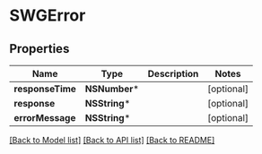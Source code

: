 # SWGError

## Properties
Name | Type | Description | Notes
------------ | ------------- | ------------- | -------------
**responseTime** | **NSNumber*** |  | [optional] 
**response** | **NSString*** |  | [optional] 
**errorMessage** | **NSString*** |  | [optional] 

[[Back to Model list]](../README.md#documentation-for-models) [[Back to API list]](../README.md#documentation-for-api-endpoints) [[Back to README]](../README.md)


